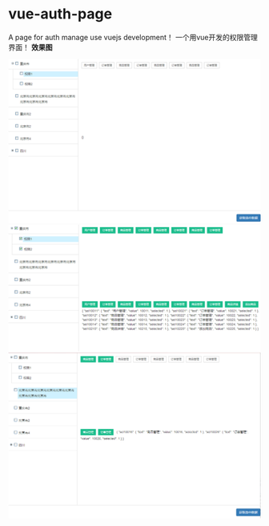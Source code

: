 # vue-auth-page
A page for auth manage use vuejs development！ 
一个用vue开发的权限管理界面！
**效果图**

![Web Picture](https://github.com/uniquker/vue-auth-page/blob/master/xg0.png "Web Picture")
![Web Picture](https://github.com/uniquker/vue-auth-page/blob/master/xg1.png "Web Picture")
![Web Picture](https://github.com/uniquker/vue-auth-page/blob/master/xg2.png "Web Picture")
